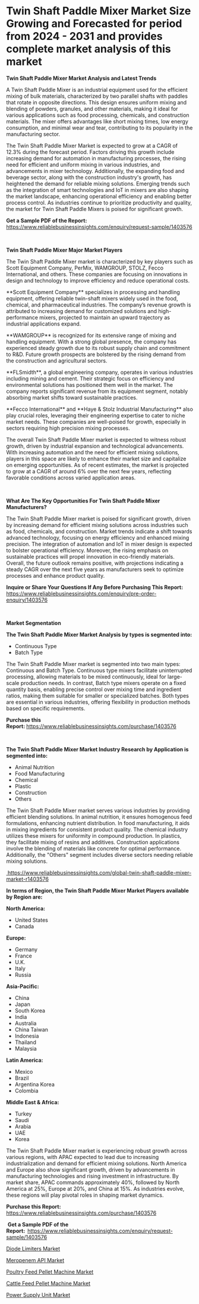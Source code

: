 <p><h1>Twin Shaft Paddle Mixer Market Size Growing and Forecasted for period from 2024 - 2031 and provides complete market analysis of this market</h1></p><p><strong>Twin Shaft Paddle Mixer Market Analysis and Latest Trends</strong></p>
<p><p>A Twin Shaft Paddle Mixer is an industrial equipment used for the efficient mixing of bulk materials, characterized by two parallel shafts with paddles that rotate in opposite directions. This design ensures uniform mixing and blending of powders, granules, and other materials, making it ideal for various applications such as food processing, chemicals, and construction materials. The mixer offers advantages like short mixing times, low energy consumption, and minimal wear and tear, contributing to its popularity in the manufacturing sector.</p><p>The Twin Shaft Paddle Mixer Market is expected to grow at a CAGR of 12.3% during the forecast period. Factors driving this growth include increasing demand for automation in manufacturing processes, the rising need for efficient and uniform mixing in various industries, and advancements in mixer technology. Additionally, the expanding food and beverage sector, along with the construction industry's growth, has heightened the demand for reliable mixing solutions. Emerging trends such as the integration of smart technologies and IoT in mixers are also shaping the market landscape, enhancing operational efficiency and enabling better process control. As industries continue to prioritize productivity and quality, the market for Twin Shaft Paddle Mixers is poised for significant growth.</p></p>
<p><strong>Get a Sample PDF of the Report:&nbsp;</strong> <a href="https://www.reliablebusinessinsights.com/enquiry/request-sample/1403576?utm_campaign=112&utm_medium=2&utm_source=Github&utm_content=ia&utm_term=23102024&utm_id=twin-shaft-paddle-mixer">https://www.reliablebusinessinsights.com/enquiry/request-sample/1403576</a></p>
<p>&nbsp;</p>
<p><strong>Twin Shaft Paddle Mixer Major Market Players</strong></p>
<p><p>The Twin Shaft Paddle Mixer market is characterized by key players such as Scott Equipment Company, PerMix, WAMGROUP, STOLZ, Fecco International, and others. These companies are focusing on innovations in design and technology to improve efficiency and reduce operational costs.</p><p>**Scott Equipment Company** specializes in processing and handling equipment, offering reliable twin-shaft mixers widely used in the food, chemical, and pharmaceutical industries. The company’s revenue growth is attributed to increasing demand for customized solutions and high-performance mixers, projected to maintain an upward trajectory as industrial applications expand.</p><p>**WAMGROUP** is recognized for its extensive range of mixing and handling equipment. With a strong global presence, the company has experienced steady growth due to its robust supply chain and commitment to R&D. Future growth prospects are bolstered by the rising demand from the construction and agricultural sectors.</p><p>**FLSmidth**, a global engineering company, operates in various industries including mining and cement. Their strategic focus on efficiency and environmental solutions has positioned them well in the market. The company reports significant revenue from its equipment segment, notably absorbing market shifts toward sustainable practices.</p><p>**Fecco International** and **Haye & Stolz Industrial Manufacturing** also play crucial roles, leveraging their engineering expertise to cater to niche market needs. These companies are well-poised for growth, especially in sectors requiring high precision mixing processes.</p><p>The overall Twin Shaft Paddle Mixer market is expected to witness robust growth, driven by industrial expansion and technological advancements. With increasing automation and the need for efficient mixing solutions, players in this space are likely to enhance their market size and capitalize on emerging opportunities. As of recent estimates, the market is projected to grow at a CAGR of around 6% over the next few years, reflecting favorable conditions across varied application areas.</p></p>
<p>&nbsp;</p>
<p><strong>What Are The Key Opportunities For Twin Shaft Paddle Mixer Manufacturers?</strong></p>
<p><p>The Twin Shaft Paddle Mixer market is poised for significant growth, driven by increasing demand for efficient mixing solutions across industries such as food, chemicals, and construction. Market trends indicate a shift towards advanced technology, focusing on energy efficiency and enhanced mixing precision. The integration of automation and IoT in mixer design is expected to bolster operational efficiency. Moreover, the rising emphasis on sustainable practices will propel innovation in eco-friendly materials. Overall, the future outlook remains positive, with projections indicating a steady CAGR over the next five years as manufacturers seek to optimize processes and enhance product quality.</p></p>
<p><strong>Inquire or Share Your Questions If Any Before Purchasing This Report:</strong> <a href="https://www.reliablebusinessinsights.com/enquiry/pre-order-enquiry/1403576?utm_campaign=112&utm_medium=2&utm_source=Github&utm_content=ia&utm_term=23102024&utm_id=twin-shaft-paddle-mixer">https://www.reliablebusinessinsights.com/enquiry/pre-order-enquiry/1403576</a></p>
<p>&nbsp;</p>
<p><strong>Market Segmentation</strong></p>
<p><strong>The Twin Shaft Paddle Mixer Market Analysis by types is segmented into:</strong></p>
<p><ul><li>Continuous Type</li><li>Batch Type</li></ul></p>
<p><p>The Twin Shaft Paddle Mixer market is segmented into two main types: Continuous and Batch Type. Continuous type mixers facilitate uninterrupted processing, allowing materials to be mixed continuously, ideal for large-scale production needs. In contrast, Batch type mixers operate on a fixed quantity basis, enabling precise control over mixing time and ingredient ratios, making them suitable for smaller or specialized batches. Both types are essential in various industries, offering flexibility in production methods based on specific requirements.</p></p>
<p><strong>Purchase this Report:&nbsp;</strong><a href="https://www.reliablebusinessinsights.com/purchase/1403576?utm_campaign=112&utm_medium=2&utm_source=Github&utm_content=ia&utm_term=23102024&utm_id=twin-shaft-paddle-mixer">https://www.reliablebusinessinsights.com/purchase/1403576</a></p>
<p>&nbsp;</p>
<p><strong>The Twin Shaft Paddle Mixer Market Industry Research by Application is segmented into:</strong></p>
<p><ul><li>Animal Nutrition</li><li>Food Manufacturing</li><li>Chemical</li><li>Plastic</li><li>Construction</li><li>Others</li></ul></p>
<p><p>The Twin Shaft Paddle Mixer market serves various industries by providing efficient blending solutions. In animal nutrition, it ensures homogenous feed formulations, enhancing nutrient distribution. In food manufacturing, it aids in mixing ingredients for consistent product quality. The chemical industry utilizes these mixers for uniformity in compound production. In plastics, they facilitate mixing of resins and additives. Construction applications involve the blending of materials like concrete for optimal performance. Additionally, the "Others" segment includes diverse sectors needing reliable mixing solutions.</p></p>
<p><a href="https://www.reliablebusinessinsights.com/global-twin-shaft-paddle-mixer-market-r1403576?utm_campaign=112&utm_medium=2&utm_source=Github&utm_content=ia&utm_term=23102024&utm_id=twin-shaft-paddle-mixer">&nbsp;https://www.reliablebusinessinsights.com/global-twin-shaft-paddle-mixer-market-r1403576</a></p>
<p><strong>In terms of Region, the Twin Shaft Paddle Mixer Market Players available by Region are:</strong></p>
<p>
    <p> <strong> North America: </strong>
        <ul>
            <li>United States</li>
            <li>Canada</li>
        </ul>
        </p> 
    <p> <strong> Europe: </strong>
        <ul>
            <li>Germany</li>
            <li>France</li>
            <li>U.K.</li>
            <li>Italy</li>
            <li>Russia</li>
        </ul>
        </p> 
    <p> <strong> Asia-Pacific: </strong>
        <ul>
            <li>China</li>
            <li>Japan</li>
            <li>South Korea</li>
            <li>India</li>
            <li>Australia</li>
            <li>China Taiwan</li>
            <li>Indonesia</li>
            <li>Thailand</li>
            <li>Malaysia</li>
        </ul>
        </p> 
    <p> <strong> Latin America: </strong>
        <ul>
            <li>Mexico</li>
            <li>Brazil</li>
            <li>Argentina Korea</li>
            <li>Colombia</li>
        </ul>
        </p> 
    <p> <strong> Middle East & Africa: </strong>
        <ul>
            <li>Turkey</li>
            <li>Saudi</li>
            <li>Arabia</li>
            <li>UAE</li>
            <li>Korea</li>
        </ul>
    </p>
    </p>
<p><p>The Twin Shaft Paddle Mixer market is experiencing robust growth across various regions, with APAC expected to lead due to increasing industrialization and demand for efficient mixing solutions. North America and Europe also show significant growth, driven by advancements in manufacturing technologies and rising investment in infrastructure. By market share, APAC commands approximately 40%, followed by North America at 25%, Europe at 20%, and China at 15%. As industries evolve, these regions will play pivotal roles in shaping market dynamics.</p></p>
<p><strong>Purchase this Report: </strong><a href="https://www.reliablebusinessinsights.com/purchase/1403576?utm_campaign=112&utm_medium=2&utm_source=Github&utm_content=ia&utm_term=23102024&utm_id=twin-shaft-paddle-mixer">https://www.reliablebusinessinsights.com/purchase/1403576</a></p>
<p>&nbsp;<strong>Get a Sample PDF of the Report:&nbsp;&nbsp;</strong><a href="https://www.reliablebusinessinsights.com/enquiry/request-sample/1403576?utm_campaign=112&utm_medium=2&utm_source=Github&utm_content=ia&utm_term=23102024&utm_id=twin-shaft-paddle-mixer">https://www.reliablebusinessinsights.com/enquiry/request-sample/1403576</a></p>
<p><strong></strong></p>
<p><p><a href="https://www.linkedin.com/pulse/consumer-behavior-shifts-diode-limiters-market-demand-analysis-kaeze?utm_campaign=112&utm_medium=2&utm_source=Github&utm_content=ia&utm_term=23102024&utm_id=twin-shaft-paddle-mixer">Diode Limiters Market</a></p><p><a href="https://github.com/mynearvphamillwd7/Market-Research-Report-List-1/blob/main/meropenem-api-market.md?utm_campaign=112&utm_medium=2&utm_source=Github&utm_content=ia&utm_term=23102024&utm_id=twin-shaft-paddle-mixer">Meropenem API Market</a></p><p><a href="https://issuu.com/reportprime-2/docs/poultry-feed-pellet-machine-market-_c22530d6fdc2a2?utm_campaign=112&utm_medium=2&utm_source=Github&utm_content=ia&utm_term=23102024&utm_id=twin-shaft-paddle-mixer">Poultry Feed Pellet Machine Market</a></p><p><a href="https://issuu.com/reportprime-2/docs/cattle-feed-pellet-machine-market-s_057ad41ae132ed?utm_campaign=112&utm_medium=2&utm_source=Github&utm_content=ia&utm_term=23102024&utm_id=twin-shaft-paddle-mixer">Cattle Feed Pellet Machine Market</a></p><p><a href="https://www.linkedin.com/pulse/global-power-supply-unit-market-product-types-applications-regional-cguje?utm_campaign=112&utm_medium=2&utm_source=Github&utm_content=ia&utm_term=23102024&utm_id=twin-shaft-paddle-mixer">Power Supply Unit Market</a></p></p>
